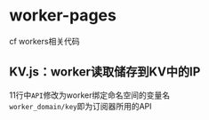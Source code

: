 # worker-pages
cf workers相关代码  
## KV.js：worker读取储存到KV中的IP
11行中`API`修改为worker绑定命名空间的变量名  
`worker_domain/key`即为订阅器所用的API